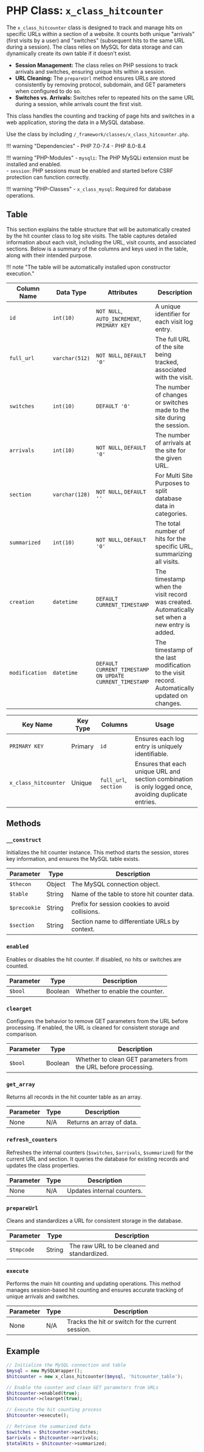 # PHP Class: `x_class_hitcounter`

The `x_class_hitcounter` class is designed to track and manage hits on specific URLs within a section of a website. It counts both unique "arrivals" (first visits by a user) and "switches" (subsequent hits to the same URL during a session). The class relies on MySQL for data storage and can dynamically create its own table if it doesn't exist.

- **Session Management:** The class relies on PHP sessions to track arrivals and switches, ensuring unique hits within a session.
- **URL Cleaning:** The `prepareUrl` method ensures URLs are stored consistently by removing protocol, subdomain, and GET parameters when configured to do so.
- **Switches vs. Arrivals:** Switches refer to repeated hits on the same URL during a session, while arrivals count the first visit.

This class handles the counting and tracking of page hits and switches in a web application, storing the data in a MySQL database.

Use the class by including `/_framework/classes/x_class_hitcounter.php`.

!!! warning "Dependencies"
	- PHP 7.0-7.4
	- PHP 8.0-8.4
	
!!! warning "PHP-Modules"
	- `mysqli`: The PHP MySQLi extension must be installed and enabled.  
	- `session`: PHP sessions must be enabled and started before CSRF protection can function correctly.

!!! warning "PHP-Classes"
	- `x_class_mysql`: Required for database operations.


## Table

This section explains the table structure that will be automatically created by the hit counter class to log site visits. The table captures detailed information about each visit, including the URL, visit counts, and associated sections. Below is a summary of the columns and keys used in the table, along with their intended purpose.

!!! note "The table will be automatically installed upon constructor execution."

| Column Name   | Data Type     | Attributes                                  | Description                                                                                          |
|---------------|---------------|---------------------------------------------|------------------------------------------------------------------------------------------------------|
| `id`          | `int(10)`     | `NOT NULL`, `AUTO_INCREMENT`, `PRIMARY KEY` | A unique identifier for each visit log entry.                                                        |
| `full_url`    | `varchar(512)`| `NOT NULL`, `DEFAULT '0'`                   | The full URL of the site being tracked, associated with the visit.                                   |
| `switches`    | `int(10)`     | `DEFAULT '0'`                               | The number of changes or switches made to the site during the session.                               |
| `arrivals`    | `int(10)`     | `NOT NULL`, `DEFAULT '0'`                   | The number of arrivals at the site for the given URL.                                                |
| `section`     | `varchar(128)`| `NOT NULL`, `DEFAULT ''`                    | For Multi Site Purposes to split database data in categories.                        |
| `summarized`  | `int(10)`     | `NOT NULL`, `DEFAULT '0'`                   | The total number of hits for the specific URL, summarizing all visits.                               |
| `creation`    | `datetime`    | `DEFAULT CURRENT_TIMESTAMP`                 | The timestamp when the visit record was created. Automatically set when a new entry is added.        |
| `modification`| `datetime`    | `DEFAULT CURRENT_TIMESTAMP ON UPDATE CURRENT_TIMESTAMP` | The timestamp of the last modification to the visit record. Automatically updated on changes.  |



| Key Name       | Key Type  | Columns                    | Usage                                                                                                  |
|----------------|-----------|----------------------------|--------------------------------------------------------------------------------------------------------|
| `PRIMARY KEY`  | Primary   | `id`                       | Ensures each log entry is uniquely identifiable.                                                       |
| `x_class_hitcounter`  | Unique    | `full_url`, `section`| Ensures that each unique URL and section combination is only logged once, avoiding duplicate entries.  |


## Methods

### `__construct`

Initializes the hit counter instance. This method starts the session, stores key information, and ensures the MySQL table exists.

| Parameter   | Type   | Description                                     |
|-------------|--------|-------------------------------------------------|
| `$thecon`   | Object | The MySQL connection object.                    |
| `$table`    | String | Name of the table to store hit counter data.    |
| `$precookie`| String | Prefix for session cookies to avoid collisions. |
| `$section`  | String | Section name to differentiate URLs by context.  |

### `enabled`

Enables or disables the hit counter. If disabled, no hits or switches are counted.

| Parameter | Type    | Description                     |
|-----------|---------|---------------------------------|
| `$bool`   | Boolean | Whether to enable the counter.  |

### `clearget`

Configures the behavior to remove GET parameters from the URL before processing. If enabled, the URL is cleaned for consistent storage and comparison.

| Parameter | Type    | Description                                                      |
|-----------|---------|------------------------------------------------------------------|
| `$bool`   | Boolean | Whether to clean GET parameters from the URL before processing.  |

### `get_array`

Returns all records in the hit counter table as an array.

| Parameter | Type | Description              |
|-----------|------|--------------------------|
| None      | N/A  | Returns an array of data. |

### `refresh_counters`

Refreshes the internal counters (`$switches`, `$arrivals`, `$summarized`) for the current URL and section. It queries the database for existing records and updates the class properties.

| Parameter | Type | Description              |
|-----------|------|--------------------------|
| None      | N/A  | Updates internal counters.|

### `prepareUrl`

Cleans and standardizes a URL for consistent storage in the database.

| Parameter | Type   | Description                                             |
|-----------|--------|---------------------------------------------------------|
| `$tmpcode`| String | The raw URL to be cleaned and standardized.             |

### `execute`

Performs the main hit counting and updating operations. This method manages session-based hit counting and ensures accurate tracking of unique arrivals and switches.

| Parameter | Type | Description |
|-----------|------|-------------|
| None      | N/A  | Tracks the hit or switch for the current session. |


## Example

```php
// Initialize the MySQL connection and table
$mysql = new MySQLWrapper();
$hitcounter = new x_class_hitcounter($mysql, 'hitcounter_table');

// Enable the counter and clean GET parameters from URLs
$hitcounter->enabled(true);
$hitcounter->clearget(true);

// Execute the hit counting process
$hitcounter->execute();

// Retrieve the summarized data
$switches = $hitcounter->switches;
$arrivals = $hitcounter->arrivals;
$totalHits = $hitcounter->summarized;
```

